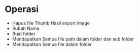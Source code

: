 # Operasi
- Hapus file Thumb Hasil export image
- Rubah Nama
- Buat folder
- Mendapatkan Semua file path dalam folder dan sub folder
- Mendapatkan Semua file dalam folder
